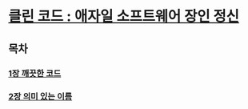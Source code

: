 # [클린 코드 : 애자일 소프트웨어 장인 정신](https://www.yes24.com/Product/Goods/11681152)

## 목차
### [1장 깨끗한 코드](Section1.md)
### [2장 의미 있는 이름](Section2.md)
